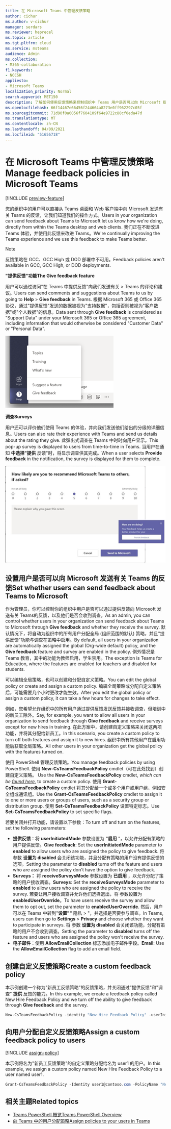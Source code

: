 ```yaml
---
title: 在 Microsoft Teams 中管理反馈策略
author: cichur
ms.author: v-cichur
manager: serdars
ms.reviewer: heprecel
ms.topic: article
ms.tgt.pltfrm: cloud
ms.service: msteams
audience: Admin
ms.collection:
- M365-collaboration
f1.keywords:
- NOCSH
appliesto:
- Microsoft Teams
localization_priority: Normal
search.appverid: MET150
description: 了解如何使用反馈策略来控制组织中 Teams 用户是否可以向 Microsoft 提交有关 Teams 的反馈。
ms.openlocfilehash: 66f14467e66456f244664a8273e0ff962297c05f
ms.sourcegitcommit: 71d90f0a0056f7604109f64e9722c80cf0eda47d
ms.translationtype: MT
ms.contentlocale: zh-CN
ms.lasthandoff: 04/09/2021
ms.locfileid: "51656718"
---
```

# <a name="manage-feedback-policies-in-microsoft-teams"></a><span data-ttu-id="ab0bd-103">在 Microsoft Teams 中管理反馈策略</span><span class="sxs-lookup"><span data-stu-id="ab0bd-103">Manage feedback policies in Microsoft Teams</span></span>

[!INCLUDE [preview-feature](includes/preview-feature.md)]

<span data-ttu-id="ab0bd-104">您的组织中的用户可以直接从 Teams 桌面和 Web 客户端中向 Microsoft 发送有关 Teams 的反馈，让我们知道我们的操作方式。</span><span class="sxs-lookup"><span data-stu-id="ab0bd-104">Users in your organization can send feedback about Teams to Microsoft let us know how we're doing, directly from within the Teams desktop and web clients.</span></span> <span data-ttu-id="ab0bd-105">我们正在不断改进 Teams 体验，并使用此反馈来改进 Teams。</span><span class="sxs-lookup"><span data-stu-id="ab0bd-105">We're continually improving the Teams experience and we use this feedback to make Teams better.</span></span>

> [!NOTE]
> <span data-ttu-id="ab0bd-106">反馈策略在 GCC、GCC High 或 DOD 部署中不可用。</span><span class="sxs-lookup"><span data-stu-id="ab0bd-106">Feedback policies aren't available in GCC, GCC High, or DOD deployments.</span></span>

<span data-ttu-id="ab0bd-107">**"提供反馈"功能**</span><span class="sxs-lookup"><span data-stu-id="ab0bd-107">**The Give feedback feature**</span></span>

<span data-ttu-id="ab0bd-108">用户可以通过访问"在 Teams 中提供反馈"向我们发送有关  >   Teams 的评论和建议。</span><span class="sxs-lookup"><span data-stu-id="ab0bd-108">Users can send comments and suggestions about Teams to us by going to **Help** > **Give feedback** in Teams.</span></span> <span data-ttu-id="ab0bd-109">根据 Microsoft  365 或 Office 365 协议，通过"提供反馈"发送的数据被视为"支持数据"，包括否则被视为"客户数据"或"个人数据"的信息。</span><span class="sxs-lookup"><span data-stu-id="ab0bd-109">Data sent through **Give feedback** is considered as "Support Data" under your Microsoft 365 or Office 365 agreement, including information that would otherwise be considered "Customer Data" or "Personal Data".</span></span>

![Teams 中"提供反馈"选项的屏幕截图](media/manage-feedback-policies-in-teams-give-feedback.png)

<span data-ttu-id="ab0bd-111">**调查**</span><span class="sxs-lookup"><span data-stu-id="ab0bd-111">**Surveys**</span></span>

<span data-ttu-id="ab0bd-112">用户还可以评价他们使用 Teams 的体验，并向我们发送他们给出的分级的详细信息。</span><span class="sxs-lookup"><span data-stu-id="ab0bd-112">Users can also rate their experience with Teams and send us details about the rating they give.</span></span> <span data-ttu-id="ab0bd-113">此弹出式调查在 Teams 中时时向用户显示。</span><span class="sxs-lookup"><span data-stu-id="ab0bd-113">This pop-up survey is displayed to users from time-to-time in Teams.</span></span> <span data-ttu-id="ab0bd-114">当用户在通知 **中选择"提供** 反馈"时，将显示调查供其完成。</span><span class="sxs-lookup"><span data-stu-id="ab0bd-114">When a user selects **Provide feedback** in the notification, the survey is displayed for them to complete.</span></span>

![Teams 中的调查通知和表单](media/manage-feedback-policies-in-teams-survey.png)

## <a name="set-whether-users-can-send-feedback-about-teams-to-microsoft"></a><span data-ttu-id="ab0bd-116">设置用户是否可以向 Microsoft 发送有关 Teams 的反馈</span><span class="sxs-lookup"><span data-stu-id="ab0bd-116">Set whether users can send feedback about Teams to Microsoft</span></span>

<span data-ttu-id="ab0bd-117">作为管理员，你可以控制你的组织中用户是否可以通过提供反馈向 Microsoft 发送有关 Teams的反馈，以及他们是否会收到调查。</span><span class="sxs-lookup"><span data-stu-id="ab0bd-117">As an admin, you can control whether users in your organization can send feedback about Teams to Microsoft through **Give feedback** and whether they receive the survey.</span></span> <span data-ttu-id="ab0bd-118">默认情况下，将自动为组织中的所有用户分配全局 (组织范围的默认) 策略，并且"提供反馈"功能与调查在策略中启用。</span><span class="sxs-lookup"><span data-stu-id="ab0bd-118">By default, all users in your organization are automatically assigned the global (Org-wide default) policy, and the **Give feedback** feature and survey are enabled in the policy.</span></span> <span data-ttu-id="ab0bd-119">例外情况是 Teams 教育，其中的功能为教师启用，学生禁用。</span><span class="sxs-lookup"><span data-stu-id="ab0bd-119">The exception is Teams for Education, where the features are enabled for teachers and disabled for students.</span></span>

<span data-ttu-id="ab0bd-120">可以编辑全局策略，也可以创建和分配自定义策略。</span><span class="sxs-lookup"><span data-stu-id="ab0bd-120">You can edit the global policy or create and assign a custom policy.</span></span> <span data-ttu-id="ab0bd-121">编辑全局策略或分配自定义策略后，可能需要几个小时更改才能生效。</span><span class="sxs-lookup"><span data-stu-id="ab0bd-121">After you edit the global policy or assign a custom policy, it can take a few hours for changes to take effect.</span></span>

<span data-ttu-id="ab0bd-122">例如，您希望允许组织中的所有用户通过提供反馈发送反馈并接收调查，但培训中的新员工除外。</span><span class="sxs-lookup"><span data-stu-id="ab0bd-122">Say, for example, you want to allow all users in your organization to send feedback through **Give feedback** and receive surveys except for new hires in training.</span></span> <span data-ttu-id="ab0bd-123">在此方案中，请创建自定义策略来关闭这两项功能，并将其分配给新员工。</span><span class="sxs-lookup"><span data-stu-id="ab0bd-123">In this scenario, you create a custom policy to turn off both features and assign it to new hires.</span></span> <span data-ttu-id="ab0bd-124">组织中所有其他用户在启用功能后获取全局策略。</span><span class="sxs-lookup"><span data-stu-id="ab0bd-124">All other users in your organization get the global policy with the features turned on.</span></span>  

<span data-ttu-id="ab0bd-125">使用 PowerShell 管理反馈策略。</span><span class="sxs-lookup"><span data-stu-id="ab0bd-125">You manage feedback policies by using PowerShell.</span></span> <span data-ttu-id="ab0bd-126">使用 **New-CsTeamsFeedbackPolicy** cmdlet（可在此处找到）创建自定义策略。 *[](https://docs.microsoft.com/office365/enterprise/powershell/manage-skype-for-business-online-with-office-365-powershell)*</span><span class="sxs-lookup"><span data-stu-id="ab0bd-126">Use the **New-CsTeamsFeedbackPolicy** cmdlet, *which can be [found here](https://docs.microsoft.com/office365/enterprise/powershell/manage-skype-for-business-online-with-office-365-powershell)*, to create a custom policy.</span></span> <span data-ttu-id="ab0bd-127">使用 **Grant-CsTeamsFeedbackPolicy** cmdlet 将其分配给一个或多个用户或用户组，例如安全组或通讯组。</span><span class="sxs-lookup"><span data-stu-id="ab0bd-127">Use the **Grant-CsTeamsFeedbackPolicy** cmdlet to assign it to one or more users or groups of users, such as a security group or distribution group.</span></span> <span data-ttu-id="ab0bd-128">使用 **Set-CsTeamsFeedbackPolicy** 设置特定标志。</span><span class="sxs-lookup"><span data-stu-id="ab0bd-128">Use **Set-CsTeamsFeedbackPolicy** to set specific flags.</span></span>

<span data-ttu-id="ab0bd-129">若要关闭并打开功能，请设置以下参数：</span><span class="sxs-lookup"><span data-stu-id="ab0bd-129">To turn off and turn on the features, set the following parameters:</span></span>

 - <span data-ttu-id="ab0bd-130">**提供反馈**：将 **userInitiatedMode** 参数设置为 **"启用** "，以允许分配有策略的用户提供反馈。</span><span class="sxs-lookup"><span data-stu-id="ab0bd-130">**Give feedback**: Set the **userInitiatedMode** parameter to **enabled** to allow users who are assigned the policy to give feedback.</span></span> <span data-ttu-id="ab0bd-131">将 参数 **设置为 disabled** 会关闭该功能，并且分配有策略的用户没有提供反馈的选项。</span><span class="sxs-lookup"><span data-stu-id="ab0bd-131">Setting the parameter to **disabled** turns off the feature and users who are assigned the policy don't have the option to give feedback.</span></span>
 - <span data-ttu-id="ab0bd-132">**Surveys：** 将 **receiveSurveysMode** 参数设置为 **已启用** ，以允许分配了策略的用户接收调查。</span><span class="sxs-lookup"><span data-stu-id="ab0bd-132">**Surveys**: Set the **receiveSurveysMode** parameter to **enabled** to allow users who are assigned the policy to receive the survey.</span></span> <span data-ttu-id="ab0bd-133">若要让用户接收调查并允许他们选择退出，将 参数设置为 **enabledUserOverride**。</span><span class="sxs-lookup"><span data-stu-id="ab0bd-133">To have users receive the survey and allow them to opt out, set the parameter to **enabledUserOverride**.</span></span> <span data-ttu-id="ab0bd-134">然后，用户可以在 Teams 中转到"**设置""** 隐私  >  "，并选择是否要参与调查。</span><span class="sxs-lookup"><span data-stu-id="ab0bd-134">In Teams, users can then go to **Settings** > **Privacy** and choose whether they want to participate in surveys.</span></span> <span data-ttu-id="ab0bd-135">将 参数 **设置为 disabled** 会关闭该功能，分配有策略的用户不会收到调查。</span><span class="sxs-lookup"><span data-stu-id="ab0bd-135">Setting the parameter to **disabled** turns off the feature and users who are assigned the policy won't receive the survey.</span></span>
 - <span data-ttu-id="ab0bd-136">**电子邮件**：使用 **AllowEmailCollection** 标志添加电子邮件字段。</span><span class="sxs-lookup"><span data-stu-id="ab0bd-136">**Email**: Use the **AllowEmailCollection** flag to add an email field.</span></span>

## <a name="create-a-custom-feedback-policy"></a><span data-ttu-id="ab0bd-137">创建自定义反馈策略</span><span class="sxs-lookup"><span data-stu-id="ab0bd-137">Create a custom feedback policy</span></span>

<span data-ttu-id="ab0bd-138">本示例创建一个称为"新员工反馈策略"的反馈策略，并关闭通过"提供反馈"和"调查" **提供** 反馈的能力。</span><span class="sxs-lookup"><span data-stu-id="ab0bd-138">In this example, we create a feedback policy called New Hire Feedback Policy and we turn off the ability to give feedback through **Give feedback** and the survey.</span></span>

```PowerShell
New-CsTeamsFeedbackPolicy -identity "New Hire Feedback Policy" -userInitiatedMode disabled -receiveSurveysMode disabled
```

## <a name="assign-a-custom-feedback-policy-to-users"></a><span data-ttu-id="ab0bd-139">向用户分配自定义反馈策略</span><span class="sxs-lookup"><span data-stu-id="ab0bd-139">Assign a custom feedback policy to users</span></span>

[!INCLUDE [assign-policy](includes/assign-policy.md)]

<span data-ttu-id="ab0bd-140">本示例将名为"新员工反馈策略"的自定义策略分配给名为 user1 的用户。</span><span class="sxs-lookup"><span data-stu-id="ab0bd-140">In this example, we assign a custom policy named New Hire Feedback Policy to a user named user1.</span></span>

```PowerShell
Grant-CsTeamsFeedbackPolicy -Identity user1@contoso.com -PolicyName "New Hire Feedback Policy"
```

## <a name="related-topics"></a><span data-ttu-id="ab0bd-141">相关主题</span><span class="sxs-lookup"><span data-stu-id="ab0bd-141">Related topics</span></span>

- [<span data-ttu-id="ab0bd-142">Teams PowerShell 概览</span><span class="sxs-lookup"><span data-stu-id="ab0bd-142">Teams PowerShell Overview</span></span>](teams-powershell-overview.md)
- [<span data-ttu-id="ab0bd-143">向 Teams 中的用户分配策略</span><span class="sxs-lookup"><span data-stu-id="ab0bd-143">Assign policies to your users in Teams</span></span>](assign-policies.md)
